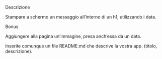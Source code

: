 
Descrizione

Stampare a schermo un messaggio all’interno di un h1, utilizzando i data.

Bonus

Aggiungere alla pagina un’immagine, presa anch’essa da un data.

Inserite comunque un file README.md che descrive la vostra app. (titolo, descrizione).
